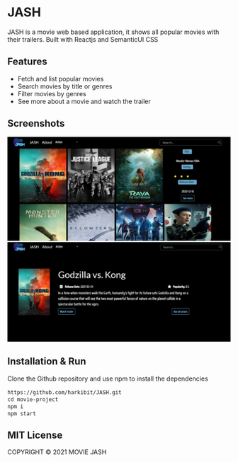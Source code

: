 # JASH

JASH is a movie web based application, it shows all popular movies with their trailers.
Built with Reactjs and SemanticUI CSS

## Features

- Fetch and list popular movies
- Search movies by title or genres
- Filter movies by genres
- See more about a movie and watch the trailer

## Screenshots

![home page](./src/assets/home.png)
![movie info + trailer](./src/assets/trailer.png)


## Installation & Run

Clone the Github repository and use npm to install the dependencies

```
https://github.com/harkibit/JASH.git
cd movie-project
npm i
npm start
```

## MIT License

COPYRIGHT © 2021 MOVIE JASH
